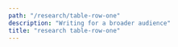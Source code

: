 ```yaml
---
path: "/research/table-row-one"
description: "Writing for a broader audience"
title: "research table-row-one"
---
```

